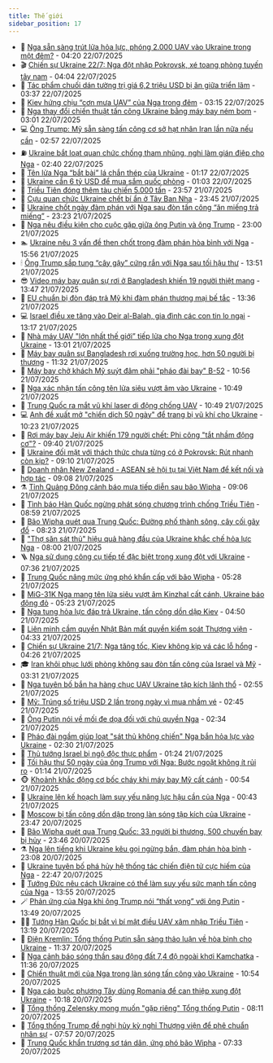 ```yaml
---
title: Thế giới
sidebar_position: 17
---
```


<!-- dantri-the-gioi:START -->
- 🌋 [Nga sẵn sàng trút lửa hỏa lực, phóng 2.000 UAV vào Ukraine trong một đêm?](https://dantri.com.vn/the-gioi/nga-san-sang-trut-lua-hoa-luc-phong-2000-uav-vao-ukraine-trong-mot-dem-20250722111735388.htm) - 04:20 22/07/2025
- 🎬 [Chiến sự Ukraine 22/7: Nga đột nhập Pokrovsk, xé toang phòng tuyến tây nam](https://dantri.com.vn/the-gioi/chien-su-ukraine-227-nga-dot-nhap-pokrovsk-xe-toang-phong-tuyen-tay-nam-20250722105535326.htm) - 04:04 22/07/2025
- 🧰 [Tác phẩm chuối dán tường trị giá 6,2 triệu USD bị ăn giữa triển lãm](https://dantri.com.vn/the-gioi/tac-pham-chuoi-dan-tuong-tri-gia-62-trieu-usd-bi-an-giua-trien-lam-20250722102952542.htm) - 03:37 22/07/2025
- 🌋 [Kiev hứng chịu “cơn mưa UAV” của Nga trong đêm](https://dantri.com.vn/the-gioi/kiev-hung-chiu-con-mua-uav-cua-nga-trong-dem-20250722101459299.htm) - 03:15 22/07/2025
- 🗽 [Nga thay đổi chiến thuật tấn công Ukraine bằng máy bay ném bom](https://dantri.com.vn/the-gioi/nga-thay-doi-chien-thuat-tan-cong-ukraine-bang-may-bay-nem-bom-20250722094814364.htm) - 03:01 22/07/2025
- 💻 [Ông Trump: Mỹ sẵn sàng tấn công cơ sở hạt nhân Iran lần nữa nếu cần](https://dantri.com.vn/the-gioi/ong-trump-my-san-sang-tan-cong-co-so-hat-nhan-iran-lan-nua-neu-can-20250722095040110.htm) - 02:57 22/07/2025
- ⛽️ [Ukraine bắt loạt quan chức chống tham nhũng, nghi làm gián điệp cho Nga](https://dantri.com.vn/the-gioi/ukraine-bat-loat-quan-chuc-chong-tham-nhung-nghi-lam-gian-diep-cho-nga-20250722083654751.htm) - 02:40 22/07/2025
- 🤩 [Tên lửa Nga “bắt bài” lá chắn thép của Ukraine](https://dantri.com.vn/the-gioi/ten-lua-nga-bat-bai-la-chan-thep-cua-ukraine-20250722080707263.htm) - 01:17 22/07/2025
- 🧐 [Ukraine cần 6 tỷ USD để mua sắm quốc phòng](https://dantri.com.vn/the-gioi/ukraine-can-6-ty-usd-de-mua-sam-quoc-phong-20250722075030054.htm) - 01:03 22/07/2025
- 🎊 [Triều Tiên đóng thêm tàu chiến 5.000 tấn](https://dantri.com.vn/the-gioi/trieu-tien-dong-them-tau-chien-5000-tan-20250722064815485.htm) - 23:57 21/07/2025
- 📝 [Cựu quan chức Ukraine chết bí ẩn ở Tây Ban Nha](https://dantri.com.vn/the-gioi/cuu-quan-chuc-ukraine-chet-bi-an-o-tay-ban-nha-20250722063623059.htm) - 23:45 21/07/2025
- 🤡 [Ukraine chốt ngày đàm phán với Nga sau đòn tấn công “ăn miếng trả miếng”](https://dantri.com.vn/the-gioi/ukraine-chot-ngay-dam-phan-voi-nga-sau-don-tan-cong-an-mieng-tra-mieng-20250722061448324.htm) - 23:23 21/07/2025
- 🥷 [Nga nêu điều kiện cho cuộc gặp giữa ông Putin và ông Trump](https://dantri.com.vn/the-gioi/nga-neu-dieu-kien-cho-cuoc-gap-giua-ong-putin-va-ong-trump-20250722055130619.htm) - 23:00 21/07/2025
- 🏊 [Ukraine nêu 3 vấn đề then chốt trong đàm phán hòa bình với Nga](https://dantri.com.vn/the-gioi/ukraine-neu-3-van-de-then-chot-trong-dam-phan-hoa-binh-voi-nga-20250721224635785.htm) - 15:56 21/07/2025
- 🕯 [Ông Trump sắp tung “cây gậy” cứng rắn với Nga sau tối hậu thư](https://dantri.com.vn/the-gioi/ong-trump-sap-tung-cay-gay-cung-ran-voi-nga-sau-toi-hau-thu-20250721204526965.htm) - 13:51 21/07/2025
- 😎 [Video máy bay quân sự rơi ở Bangladesh khiến 19 người thiệt mạng](https://dantri.com.vn/the-gioi/video-may-bay-quan-su-roi-o-bangladesh-khien-19-nguoi-thiet-mang-20250721203035139.htm) - 13:47 21/07/2025
- 🌈 [EU chuẩn bị đòn đáp trả Mỹ khi đàm phán thương mại bế tắc](https://dantri.com.vn/the-gioi/eu-chuan-bi-don-dap-tra-my-khi-dam-phan-thuong-mai-be-tac-20250721203522421.htm) - 13:36 21/07/2025
- 💻 [Israel điều xe tăng vào Deir al-Balah, gia đình các con tin lo ngại](https://dantri.com.vn/the-gioi/israel-dieu-xe-tang-vao-deir-al-balah-gia-dinh-cac-con-tin-lo-ngai-20250721200438509.htm) - 13:17 21/07/2025
- 🤖 [Nhà máy UAV &quot;lớn nhất thế giới” tiếp lửa cho Nga trong xung đột Ukraine](https://dantri.com.vn/the-gioi/nha-may-uav-lon-nhat-the-gioi-tiep-lua-cho-nga-trong-xung-dot-ukraine-20250721193758040.htm) - 13:01 21/07/2025
- 🦏 [Máy bay quân sự Bangladesh rơi xuống trường học, hơn 50 người bị thương](https://dantri.com.vn/the-gioi/may-bay-quan-su-bangladesh-roi-xuong-truong-hoc-hon-50-nguoi-bi-thuong-20250721183126745.htm) - 11:32 21/07/2025
- 🌁 [Máy bay chở khách Mỹ suýt đâm phải &quot;pháo đài bay&quot; B-52](https://dantri.com.vn/the-gioi/may-bay-cho-khach-my-suyt-dam-phai-phao-dai-bay-b-52-20250721175424143.htm) - 10:56 21/07/2025
- 🐘 [Nga xác nhận tấn công tên lửa siêu vượt âm vào Ukraine](https://dantri.com.vn/the-gioi/nga-xac-nhan-tan-cong-ten-lua-sieu-vuot-am-vao-ukraine-20250721174857899.htm) - 10:49 21/07/2025
- 🥷 [Trung Quốc ra mắt vũ khí laser di động chống UAV](https://dantri.com.vn/the-gioi/trung-quoc-ra-mat-vu-khi-laser-di-dong-chong-uav-20250721174536621.htm) - 10:49 21/07/2025
- 💻 [Anh đề xuất mở &quot;chiến dịch 50 ngày&quot; để trang bị vũ khí cho Ukraine](https://dantri.com.vn/the-gioi/anh-de-xuat-mo-chien-dich-50-ngay-de-trang-bi-vu-khi-cho-ukraine-20250721160856574.htm) - 10:23 21/07/2025
- 🎡 [Rơi máy bay Jeju Air khiến 179 người chết: Phi công &quot;tắt nhầm động cơ&quot;?](https://dantri.com.vn/the-gioi/roi-may-bay-jeju-air-khien-179-nguoi-chet-phi-cong-tat-nham-dong-co-20250721162556050.htm) - 09:40 21/07/2025
- 🧰 [Ukraine đối mặt với thách thức chưa từng có ở Pokrovsk: Rút nhanh còn kịp?](https://dantri.com.vn/the-gioi/ukraine-doi-mat-voi-thach-thuc-chua-tung-co-o-pokrovsk-rut-nhanh-con-kip-20250721124406485.htm) - 09:10 21/07/2025
- 🥸 [Doanh nhân New Zealand - ASEAN sẽ hội tụ tại Việt Nam để kết nối và hợp tác](https://dantri.com.vn/the-gioi/doanh-nhan-new-zealand-asean-se-hoi-tu-tai-viet-nam-de-ket-noi-va-hop-tac-20250721143227270.htm) - 09:08 21/07/2025
- ⚗️ [Tỉnh Quảng Đông cảnh báo mưa tiếp diễn sau bão Wipha](https://dantri.com.vn/the-gioi/tinh-quang-dong-canh-bao-mua-tiep-dien-sau-bao-wipha-20250721151546745.htm) - 09:06 21/07/2025
- 🌮 [Tình báo Hàn Quốc ngừng phát sóng chương trình chống Triều Tiên](https://dantri.com.vn/the-gioi/tinh-bao-han-quoc-ngung-phat-song-chuong-trinh-chong-trieu-tien-20250721154427799.htm) - 08:59 21/07/2025
- 🎃 [Bão Wipha quét qua Trung Quốc: Đường phố thành sông, cây cối gãy đổ](https://dantri.com.vn/the-gioi/bao-wipha-quet-qua-trung-quoc-duong-pho-thanh-song-cay-coi-gay-do-20250721151600714.htm) - 08:23 21/07/2025
- 💫 [&quot;Thợ săn sát thủ&quot; hiệu quả hàng đầu của Ukraine khắc chế hỏa lực Nga](https://dantri.com.vn/the-gioi/tho-san-sat-thu-hieu-qua-hang-dau-cua-ukraine-khac-che-hoa-luc-nga-20250721144407434.htm) - 08:00 21/07/2025
- 🪜 [Nga sử dụng công cụ tiếp tế đặc biệt trong xung đột với Ukraine](https://dantri.com.vn/the-gioi/nga-su-dung-cong-cu-tiep-te-dac-biet-trong-xung-dot-voi-ukraine-20250721141916477.htm) - 07:36 21/07/2025
- 🌋 [Trung Quốc nâng mức ứng phó khẩn cấp với bão Wipha](https://dantri.com.vn/the-gioi/trung-quoc-nang-muc-ung-pho-khan-cap-voi-bao-wipha-20250721122242698.htm) - 05:28 21/07/2025
- 🦏 [MiG-31K Nga mang tên lửa siêu vượt âm Kinzhal cất cánh, Ukraine báo động đỏ](https://dantri.com.vn/the-gioi/mig-31k-nga-mang-ten-lua-sieu-vuot-am-kinzhal-cat-canh-ukraine-bao-dong-do-20250721113453978.htm) - 05:23 21/07/2025
- 👀 [Nga tung hỏa lực đáp trả Ukraine, tấn công dồn dập Kiev](https://dantri.com.vn/the-gioi/nga-tung-hoa-luc-dap-tra-ukraine-tan-cong-don-dap-kiev-20250721114336597.htm) - 04:50 21/07/2025
- 🧰 [Liên minh cầm quyền Nhật Bản mất quyền kiểm soát Thượng viện](https://dantri.com.vn/the-gioi/lien-minh-cam-quyen-nhat-ban-mat-quyen-kiem-soat-thuong-vien-20250721104739079.htm) - 04:33 21/07/2025
- 🚀 [Chiến sự Ukraine 21/7: Nga tăng tốc, Kiev không kịp vá các lỗ hổng](https://dantri.com.vn/the-gioi/chien-su-ukraine-217-nga-tang-toc-kiev-khong-kip-va-cac-lo-hong-20250721110125424.htm) - 04:26 21/07/2025
- 🎓 [Iran khôi phục lưới phòng không sau đòn tấn công của Israel và Mỹ](https://dantri.com.vn/the-gioi/iran-khoi-phuc-luoi-phong-khong-sau-don-tan-cong-cua-israel-va-my-20250721102920657.htm) - 03:31 21/07/2025
- 🥸 [Nga tuyên bố bắn hạ hàng chục UAV Ukraine tập kích lãnh thổ](https://dantri.com.vn/the-gioi/nga-tuyen-bo-ban-ha-hang-chuc-uav-ukraine-tap-kich-lanh-tho-20250721095125651.htm) - 02:55 21/07/2025
- 🦅 [Mỹ: Trúng số triệu USD 2 lần trong ngày vì mua nhầm vé](https://dantri.com.vn/the-gioi/my-trung-so-trieu-usd-2-lan-trong-ngay-vi-mua-nham-ve-20250721093359141.htm) - 02:45 21/07/2025
- 🤭 [Ông Putin nói về mối đe dọa đối với chủ quyền Nga](https://dantri.com.vn/the-gioi/ong-putin-noi-ve-moi-de-doa-doi-voi-chu-quyen-nga-20250721085759932.htm) - 02:34 21/07/2025
- 🤖 [Pháo đài ngầm giúp loạt &quot;sát thủ không chiến&quot; Nga bắn hỏa lực vào Ukraine](https://dantri.com.vn/the-gioi/phao-dai-ngam-giup-loat-sat-thu-khong-chien-nga-ban-hoa-luc-vao-ukraine-20250721092328228.htm) - 02:30 21/07/2025
- 🐲 [Thủ tướng Israel bị ngộ độc thực phẩm](https://dantri.com.vn/the-gioi/thu-tuong-israel-bi-ngo-doc-thuc-pham-20250721075713023.htm) - 01:24 21/07/2025
- 🫣 [Tối hậu thư 50 ngày của ông Trump với Nga: Bước ngoặt không ít rủi ro](https://dantri.com.vn/the-gioi/toi-hau-thu-50-ngay-cua-ong-trump-voi-nga-buoc-ngoat-khong-it-rui-ro-20250718152803352.htm) - 01:14 21/07/2025
- 🐵 [Khoảnh khắc động cơ bốc cháy khi máy bay Mỹ cất cánh](https://dantri.com.vn/the-gioi/khoanh-khac-dong-co-boc-chay-khi-may-bay-my-cat-canh-20250721074402670.htm) - 00:54 21/07/2025
- 🫶 [Ukraine lên kế hoạch làm suy yếu năng lực hậu cần của Nga](https://dantri.com.vn/the-gioi/ukraine-len-ke-hoach-lam-suy-yeu-nang-luc-hau-can-cua-nga-20250721070913756.htm) - 00:43 21/07/2025
- 💃 [Moscow bị tấn công dồn dập trong làn sóng tập kích của Ukraine](https://dantri.com.vn/the-gioi/moscow-bi-tan-cong-don-dap-trong-lan-song-tap-kich-cua-ukraine-20250721062624591.htm) - 23:47 20/07/2025
- 💫 [Bão Wipha quét qua Trung Quốc: 33 người bị thương, 500 chuyến bay bị hủy](https://dantri.com.vn/the-gioi/bao-wipha-quet-qua-trung-quoc-33-nguoi-bi-thuong-500-chuyen-bay-bi-huy-20250721064538784.htm) - 23:46 20/07/2025
- ⚗️ [Nga lên tiếng khi Ukraine kêu gọi ngừng bắn, đàm phán hòa bình](https://dantri.com.vn/the-gioi/nga-len-tieng-khi-ukraine-keu-goi-ngung-ban-dam-phan-hoa-binh-20250721055802184.htm) - 23:08 20/07/2025
- 🥷 [Ukraine tuyên bố phá hủy hệ thống tác chiến điện tử cực hiếm của Nga](https://dantri.com.vn/the-gioi/ukraine-tuyen-bo-pha-huy-he-thong-tac-chien-dien-tu-cuc-hiem-cua-nga-20250721054556434.htm) - 22:47 20/07/2025
- 🥸 [Tướng Đức nêu cách Ukraine có thể làm suy yếu sức mạnh tấn công của Nga](https://dantri.com.vn/the-gioi/tuong-duc-neu-cach-ukraine-co-the-lam-suy-yeu-suc-manh-tan-cong-cua-nga-20250720195816412.htm) - 13:55 20/07/2025
- 🪄 [Phản ứng của Nga khi ông Trump nói “thất vọng” với ông Putin](https://dantri.com.vn/the-gioi/phan-ung-cua-nga-khi-ong-trump-noi-that-vong-voi-ong-putin-20250720204635737.htm) - 13:49 20/07/2025
- 🧑‍💻 [Tướng Hàn Quốc bị bắt vì bí mật điều UAV xâm nhập Triều Tiên](https://dantri.com.vn/the-gioi/tuong-han-quoc-bi-bat-vi-bi-mat-dieu-uav-xam-nhap-trieu-tien-20250720195559064.htm) - 13:19 20/07/2025
- 🤭 [Điện Kremlin: Tổng thống Putin sẵn sàng thảo luận về hòa bình cho Ukraine](https://dantri.com.vn/the-gioi/dien-kremlin-tong-thong-putin-san-sang-thao-luan-ve-hoa-binh-cho-ukraine-20250720170650410.htm) - 11:37 20/07/2025
- 🗽 [Nga cảnh báo sóng thần sau động đất 7,4 độ ngoài khơi Kamchatka](https://dantri.com.vn/the-gioi/nga-canh-bao-song-than-sau-dong-dat-74-do-ngoai-khoi-kamchatka-20250720183545960.htm) - 11:36 20/07/2025
- 🤖 [Chiến thuật mới của Nga trong làn sóng tấn công vào Ukraine](https://dantri.com.vn/the-gioi/chien-thuat-moi-cua-nga-trong-lan-song-tan-cong-vao-ukraine-20250720112915545.htm) - 10:54 20/07/2025
- 🌈 [Nga cáo buộc phương Tây dùng Romania để can thiệp xung đột Ukraine](https://dantri.com.vn/the-gioi/nga-cao-buoc-phuong-tay-dung-romania-de-can-thiep-xung-dot-ukraine-20250720154407426.htm) - 10:18 20/07/2025
- 🤩 [Tổng thống Zelensky mong muốn &quot;gặp riêng&quot; Tổng thống Putin](https://dantri.com.vn/the-gioi/tong-thong-zelensky-mong-muon-gap-rieng-tong-thong-putin-20250720150433324.htm) - 08:11 20/07/2025
- 🤗 [Tổng thống Trump đề nghị hủy kỳ nghỉ Thượng viện để phê chuẩn nhân sự](https://dantri.com.vn/the-gioi/tong-thong-trump-de-nghi-huy-ky-nghi-thuong-vien-de-phe-chuan-nhan-su-20250720142633589.htm) - 07:57 20/07/2025
- 🙉 [Trung Quốc khẩn trương sơ tán dân, ứng phó bão Wipha](https://dantri.com.vn/the-gioi/trung-quoc-khan-truong-so-tan-dan-ung-pho-bao-wipha-20250720143321379.htm) - 07:33 20/07/2025<!-- dantri-the-gioi:END -->
